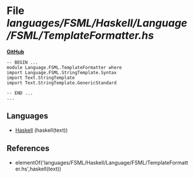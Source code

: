 # File _languages/FSML/Haskell/Language/FSML/TemplateFormatter.hs_
**[GitHub](https://github.com/softlang/yas/blob/master/languages/FSML/Haskell/Language/FSML/TemplateFormatter.hs)**
```
-- BEGIN ...
module Language.FSML.TemplateFormatter where
import Language.FSML.StringTemplate.Syntax
import Text.StringTemplate
import Text.StringTemplate.GenericStandard

-- END ...
...
```

## Languages
* [Haskell](../languages/Haskell.md) (haskell(text))

## References
* elementOf('languages/FSML/Haskell/Language/FSML/TemplateFormatter.hs',haskell(text))
